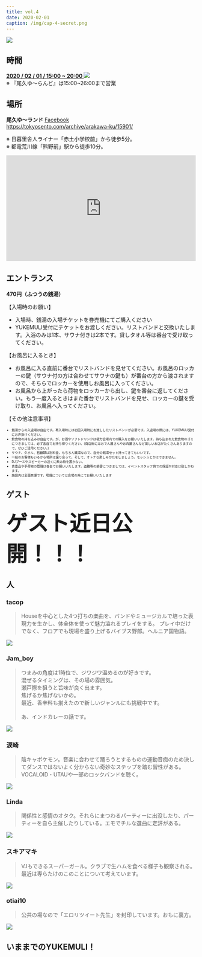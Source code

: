 ```yaml
---
title: vol.4
date: 2020-02-01
caption: /img/cap-4-secret.png
---
```


<a class="twitter-share-button"
    href="https://twitter.com/intent/tweet?text=わいわい&hashtag=yukemuli&url=https%3A%2F%2Fyukemuli.dance%2Fevents%2F20200201-vol4%2F"
    data-size="large" ></a>
<script async src="https://platform.twitter.com/widgets.js" charset="utf-8"></script>

<img src="/img/cap-4-secret.png" >

## 時間

<div class="r-2">
  <div>
    <b>
      <a
        target="_blank"
        href="https://www.google.com/calendar/event?action=TEMPLATE&dates=20200201T150000/20200201T200000&text=YUKEMULI vol.4&location=尾久ゆ〜ランド熊野前, 日本、〒116-0012 東京都荒川区東尾久５丁目２７−５
        &details=%E3%80%90%E5%8D%8A%E5%B9%B4%E3%81%AB%E4%B8%80%E5%BA%A6%E3%81%AE%E3%81%8A%E6%A5%BD%E3%81%97%E3%81%BF%E3%80%91%0A%23YUKEMULI%20%E5%86%AC%E3%81%AE%E9%99%A3%EF%BC%81%0A%0A%E9%8A%AD%E6%B9%AFDJ%E3%82%A4%E3%83%99%E3%83%B3%E3%83%88%E3%80%81YUKEMULI%E3%80%82%0A%E4%BB%8A%E5%9B%9E%E3%82%82%E3%80%8C%E5%B0%BE%E4%B9%85%E3%82%86%E3%80%9C%E3%83%A9%E3%83%B3%E3%83%89%E3%80%8D%E3%82%92%E3%81%8A%E5%80%9F%E3%82%8A%E3%81%97%E3%81%A6%E9%96%8B%E5%82%AC%E8%87%B4%E3%81%97%E3%81%BE%E3%81%99%EF%BC%81%0A(link%3A%20https%3A%2F%2Ftokyosento.com%2Fcolumn%2F21371%2F)%20tokyosento.com%2Fcolumn%2F21371%2F%0A%0A%E7%9A%86%E6%A7%98%E3%81%AE%E3%81%94%E6%9D%A5%E5%A0%B4%E3%80%81%E5%BF%83%E3%82%88%E3%82%8A%E3%81%8A%E5%BE%85%E3%81%A1%E7%94%B3%E3%81%97%E4%B8%8A%E3%81%92%E3%81%BE%E3%81%99%EF%BC%81%0A%0A%E6%97%A5%E6%99%82%3A2%2F1(%E5%9C%9F)15%3A00-%0A%E5%A0%B4%E6%89%80%3A%E5%B0%BE%E4%B9%85%E3%82%86%E3%80%9C%E3%83%A9%E3%83%B3%E3%83%89%0A%E6%96%99%E9%87%91%3A%E5%85%A5%E6%B9%AF%E6%96%99(%C2%A5470~)%0A%0Ahttps%3A%2F%2Ftwitter.com%2Fhashtag%2FYUKEMULI%3Fsrc%3Dhashtag_click%26f%3Dlive
        ">
        2020 / 02 / 01 / 15:00 ~ 20:00 <img class="calendar" src="https://www.google.com/calendar/images/ext/gc_button1_ja.gif" />
      </a>
    </b>
  </div>
  <div>
    ※ 『尾久ゆ〜らんど』は15:00~26:00まで営業
  </div>
</div>

## 場所

<div class="r-2">
  <div>
    <div style="padding-right: 8px">
      <b>尾久ゆ〜ランド</b> <a href="https://www.facebook.com/%E5%B0%BE%E4%B9%85%E3%82%86%E3%83%A9%E3%83%B3%E3%83%89%E7%86%8A%E9%87%8E%E5%89%8D-490350624341150/">Facebook</a><br>
      <a href="https://tokyosento.com/archive/arakawa-ku/15901/">https://tokyosento.com/archive/arakawa-ku/15901/</a>
      <p>
        ※ 日暮里舎人ライナー「赤土小学校前」から徒歩5分。<br>
        ※ 都電荒川線「熊野前」駅から徒歩10分。
      </p>
    </div>
  </div>
  <div>
    <iframe
      src="https://www.google.com/maps/embed?pb=!1m14!1m8!1m3!1d6476.453753501523!2d139.767147!3d35.745228!3m2!1i1024!2i768!4f13.1!3m3!1m2!1s0x0%3A0xcdce36828aaafd82!2z5bC-5LmF44KG44Cc44Op44Oz44OJ54aK6YeO5YmN!5e0!3m2!1sja!2sjp!4v1559656952097!5m2!1sja!2sjp"
      width="100%"
      height="280"
      frameborder="0"
      style="border:0" allowfullscreen></iframe>
  </div>
</div>

<style>
h2#エントランス+p+p+ul+p+ul+p+ul {
  font-size: 0.6em;
}
</style>

## エントランス

**470円（ふつうの銭湯）**

【入場時のお願い】

* 入場時、銭湯の入場チケットを券売機にてご購入ください
* YUKEMULI受付にチケットをお渡しください。リストバンドと交換いたします。入浴のみは1本、サウナ付きは2本です。貸しタオル等は番台で受け取ってください。

【お風呂に入るとき】

* お風呂に入る直前に番台でリストバンドを見せてください。お風呂のロッカーの鍵（サウナ付の方は合わせてサウナの鍵も）が番台の方から渡されますので、そちらでロッカーを使用しお風呂に入ってください。
* お風呂から上がったら荷物をロッカーから出し、鍵を番台に返してください。もう一度入るときはまた番台でリストバンドを見せ、ロッカーの鍵を受け取り、お風呂へ入ってください。


【その他注意事項】

* 銭湯からの入退場は自由です。再入場時には初回入場時にお渡ししたリストバンドが必要です。入退場の際には、YUKEMULI受付にお声掛けください。
* 飲食物の持ち込みは自由です。が、お酒やソフトドリンクは極力会場内での購入をお願いいたします。持ち込まれた飲食物のゴミにつきましては、必ず各自でお持ち帰りください。(商店街にはおでん屋さんやお肉屋さんなど楽しいお店がたくさんありますので、ぜひご活用ください。)
* サウナ、タオル、石鹸類は別料金。もちろん銭湯なので、自分の銭湯セット持ってきてもいいです。
* 一般のお客様もいるから場所は譲り合って。そして、オトナな楽しみかたをしましょう。モッシュとかはできません。
* DJブースやスピーカーの近くに飲み物を置かない。
* 貴重品や手荷物の管理は各自でお願いいたします。盗難等の損害につきましては、イベントスタッフ側での保証や対応は致しかねます。
* 施設内は全面禁煙です。喫煙については会場の外にてお願いいたします

## ゲスト

<span style="font-weight: bold; font-size: 4em;">ゲスト近日公開！！！</span>

<!-- ## タイムテーブル

|            |            |
|:----------:|:----------:|
| 15:00-15:50 | otiai10 |
| 15:50-16:40 | 涙崎 |
| 16:40-17:30 | Linda |
| 17:30-18:20 | スキアマキ |
| 18:20-19:10 | Jam_boy |
| 19:10-20:00 | tacop | -->



## 人

<div class="regulars">
  <div>
    <div>
      <h3 id="tacop">tacop</h3>
      <blockquote>
        Houseを中心とした4つ打ちの楽曲を、バンドやミュージカルで培った表現力を生かし、体全体を使って魅力溢れるプレイをする。 プレイ中だけでなく、フロアでも現場を盛り上げるバイブス野郎。ヘルニア国物語。
      </blockquote>
    </div>
    <div>
      <img src="/img/prof/tacop.jpg" >
    </div>
  </div>
  <div>
    <div>
      <h3 id="jam_boy">Jam_boy</h3>
      <blockquote>
        つまみの角度は1時位で、ジワジワ温めるのが好きです。<br>
        混ぜるタイミングは、その場の雰囲気。<br>
        瀬戸際を狙うと旨味が良く出ます。<br>
        焦げるか焦げないかの。<br>
        最近、香辛料も揃えたので新しいジャンルにも挑戦中です。<br><br>
        あ、インドカレーの話です。
      </blockquote>
    </div>
    <div>
      <img src="/img/prof/jamboy.jpg" >
    </div>
  </div>
  <div>
    <div>
      <h3 id="ruisaki">涙崎</h3>
      <blockquote>陰キャポケモン。音楽に合わせて踊ろうとするものの運動音痴のため決してダンスではないよく分からない奇妙なステップを踏む習性がある。VOCALOID・UTAUや一部のロックバンドを聴く。</blockquote>
    </div>
    <div>
      <img src="/img/prof/ruisaki.jpg" >
    </div>
  </div>
  <div>
    <div>
      <h3 id="linda">Linda</h3>
      <blockquote>関係性と感情のオタク。それらにまつわるパーティーに出没したり、パーティーを自ら主催したりしている。エモでチルな選曲に定評がある。</blockquote>
    </div>
    <div>
      <img src="/img/prof/linda.jpg" >
    </div>
  </div>
  <div>
    <div>
      <h3 id="sukiamaki">スキアマキ</h3>
      <blockquote>VJもできるスーパーガール。クラブで生ハムを食べる様子も観察される。最近は専らたけのこのことについて考えています。</blockquote>
    </div>
    <div>
      <img src="/img/prof/sukiamaki.jpg" >
    </div>
  </div>
  <div>
    <div>
      <h3 id="otiai10">otiai10</h3>
      <blockquote>
      公共の場なので「エロリツイート先生」を封印しています。おもに裏方。
      </blockquote>
    </div>
    <div>
      <img src="/img/prof/otiai.jpg" >
    </div>
  </div>
</div>


## いままでのYUKEMULI！

<div id="moment-container"></div>

<script>
setTimeout(function() {
  twttr.widgets.createMoment(
    '1085213241574182913',
    document.getElementById('moment-container'),
    {limit: 16}
  );
}, 4000);
</script>
